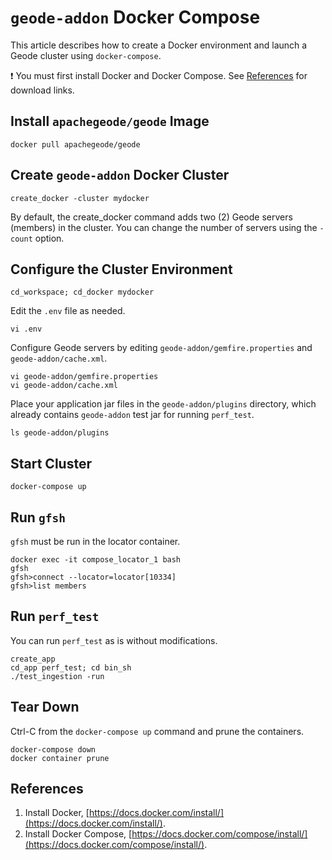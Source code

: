 # `geode-addon` Docker Compose

This article describes how to create a Docker environment and launch a Geode cluster using `docker-compose`.

:exclamation: You must first install Docker and Docker Compose. See [References](#References) for download links.

## Install `apachegeode/geode` Image

```console
docker pull apachegeode/geode
```

## Create `geode-addon` Docker Cluster

```console
create_docker -cluster mydocker
```

By default, the create_docker command adds two (2) Geode servers (members) in the cluster. You can change the number of servers using the `-count` option.

## Configure the Cluster Environment

```console
cd_workspace; cd_docker mydocker
```

Edit the `.env` file as needed.

```console
vi .env
```

Configure Geode servers by editing `geode-addon/gemfire.properties` and `geode-addon/cache.xml`.

```console
vi geode-addon/gemfire.properties
vi geode-addon/cache.xml
```

Place your application jar files in the `geode-addon/plugins` directory, which already contains `geode-addon` test jar for running `perf_test`. 

```console
ls geode-addon/plugins
```

## Start Cluster

```console
docker-compose up
```

## Run `gfsh`

`gfsh` must be run in the locator container.

```console
docker exec -it compose_locator_1 bash
gfsh
gfsh>connect --locator=locator[10334]
gfsh>list members
```

## Run `perf_test`

You can run `perf_test` as is without modifications.

```console
create_app
cd_app perf_test; cd bin_sh
./test_ingestion -run
```

## Tear Down

Ctrl-C from the `docker-compose up` command and prune the containers.

```console
docker-compose down
docker container prune
```

## References
1. Install Docker, [https://docs.docker.com/install/](https://docs.docker.com/install/).
2. Install Docker Compose, [https://docs.docker.com/compose/install/](https://docs.docker.com/compose/install/). 